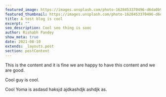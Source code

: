 ```yaml
---
featured_image: https://images.unsplash.com/photo-1628453370496-d6da0b9a214e?ixid=MnwxMjA3fDB8MHxwaG90by1wYWdlfHx8fGVufDB8fHx8&ixlib=rb-1.2.1&auto=format&fit=crop&w=1950&q=80
featured_thumbnail: https://images.unsplash.com/photo-1628453370496-d6da0b9a214e?ixid=MnwxMjA3fDB8MHxwaG90by1wYWdlfHx8fGVufDB8fHx8&ixlib=rb-1.2.1&auto=format&fit=crop&w=487&q=20
title: A test blog is cool
excerpt: ""
seo_description: Cool seo thing is sooc
author: Rishabh Pandey
show_meta: true
date: 2021-08-10
extends: _layouts.post
section: postContent
---
```

This is the content and it is fine we are happy to have this content and we are good.



<x-qoute credit="Yoma Cool">Cool guy is cool.</x-qoute>



<x-qoute>Cool Yoma is asdasd haksjd ajdkashdjk ashdjk as.</x-qoute>



<x-image caption="Camers caption" url="https://images.unsplash.com/photo-1628453370496-d6da0b9a214e?ixid=MnwxMjA3fDB8MHxwaG90by1wYWdlfHx8fGVufDB8fHx8&ixlib=rb-1.2.1&auto=format&fit=crop&w=1050&q=80" />